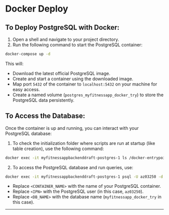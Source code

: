 # Docker Deploy

## To Deploy PostgreSQL with Docker:

1. Open a shell and navigate to your project directory.
2. Run the following command to start the PostgreSQL container:

```bash
docker-compose up -d
```

This will:

- Download the latest official PostgreSQL image.
- Create and start a container using the downloaded image.
- Map port `5432` of the container to `localhost:5432` on your machine for easy access.
- Create a named volume (`postgres_myfitnessapp_docker_try`) to store the PostgreSQL data persistently.

## To Access the Database:

Once the container is up and running, you can interact with your PostgreSQL database:

1. To check the initialization folder where scripts are run at startup (like table creation), use the following command:

```bash
docker exec -it myfitnessappbackenddraft-postgres-1 ls /docker-entrypoint-initdb.d
```

2. To access the PostgreSQL database and run queries, use:

```bash
docker exec -it myfitnessappbackenddraft-postgres-1 psql -U az03250 -d myfitnessapp_docker_try
```

- Replace `<CONTAINER_NAME>` with the name of your PostgreSQL container.
- Replace `<IPN>` with the PostgreSQL user (in this case, `az03250`).
- Replace `<DB_NAME>` with the database name (`myfitnessapp_docker_try` in this case).

---
